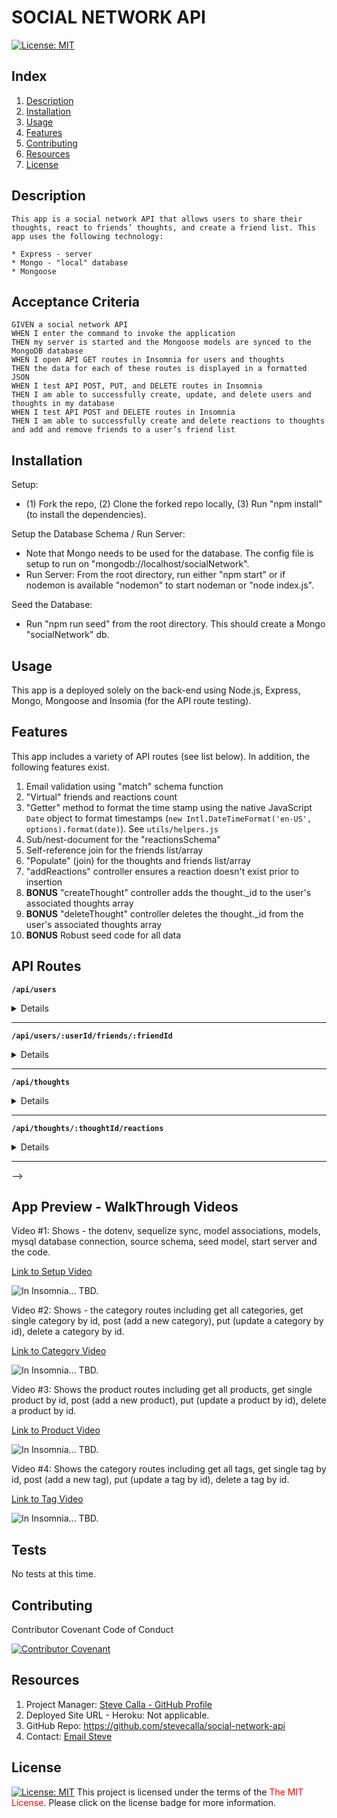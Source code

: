 # SOCIAL NETWORK API
[![License:  MIT](https://img.shields.io/badge/License-MIT-yellow.svg)](https://opensource.org/licenses/MIT)

## Index

1. [Description](#description)
2. [Installation](#installation)
3. [Usage](#usage)
4. [Features](#features)
5. [Contributing](#contributing)
6. [Resources](#resources)
7. [License](#license)

## Description

```
This app is a social network API that allows users to share their thoughts, react to friends’ thoughts, and create a friend list. This app uses the following technology:

* Express - server
* Mongo - "local" database 
* Mongoose 
```

## Acceptance Criteria

```
GIVEN a social network API
WHEN I enter the command to invoke the application
THEN my server is started and the Mongoose models are synced to the MongoDB database
WHEN I open API GET routes in Insomnia for users and thoughts
THEN the data for each of these routes is displayed in a formatted JSON
WHEN I test API POST, PUT, and DELETE routes in Insomnia
THEN I am able to successfully create, update, and delete users and thoughts in my database
WHEN I test API POST and DELETE routes in Insomnia
THEN I am able to successfully create and delete reactions to thoughts and add and remove friends to a user’s friend list
```

## Installation

Setup: 
- (1) Fork the repo, (2) Clone the forked repo locally, (3) Run "npm install" (to install the dependencies).

Setup the Database Schema / Run Server: 
- Note that Mongo needs to be used for the database. The config file is setup to run on "mongodb://localhost/socialNetwork".
- Run Server: From the root directory, run either "npm start" or if nodemon is available "nodemon" to start nodeman or "node index.js".

Seed the Database: 
- Run "npm run seed" from the root directory. This should create a Mongo "socialNetwork" db.

## Usage

This app is a deployed solely on the back-end using Node.js, Express, Mongo, Mongoose and Insomia (for the API route testing).

## Features

This app includes a variety of API routes (see list below). In addition, the following features exist.

1. Email validation using "match" schema function
2. "Virtual" friends and reactions count
3. "Getter" method to format the time stamp using the native JavaScript `Date` object to format timestamps (`new Intl.DateTimeFormat('en-US', options).format(date)`). See `utils/helpers.js`
4. Sub/nest-document for the "reactionsSchema"
5. Self-reference join for the friends list/array
6. "Populate" (join) for the thoughts and friends list/array
7. "addReactions" controller ensures a reaction doesn't exist prior to insertion
8. **BONUS** "createThought" controller adds the thought._id to the user's associated thoughts array
9. **BONUS** "deleteThought" controller deletes the thought._id from the user's associated thoughts array
10. **BONUS** Robust seed code for all data

## API Routes

**`/api/users`** 

<details>

* All users 
  <br>- **METHOD** `GET` **PATH** `/api/users`

* A single user by `_id` with populated thought & friend data
  <br>- **METHOD** `GET` **PATH** `/api/users/634df22d4104c107dd4f42c8`
  <br>- Replace `id` params with current data

* Create new user
  <br>- **METHOD** `POST` **PATH** `/api/users`
  <br>- Optionally include `thoughts` or `friends` array of ids

    ```json
    // example data
    {
      "userName": "lernantino",
      "email": "lernantino@gmail.com"
    }
    ```

* Update a user by `_id`
  <br>- **METHOD** `PUT` **PATH** `/api/users/634d47030d72bb9ffea4d595`
  <br>- Update for `userName`, `email`, `thoughts` array and/or `friends`

    ```json
    // example data
    {
      "userName": "lernantino_update2",
      "email": "lernantino_update2@gmail.com",
      "thoughts": ["634cedfd82f6f5b211c2115e"]
    }
    ```
* Remove/delete user by `_id`
  <br>- **METHOD** `DELETE` **PATH** `/api/users/634d47030d72bb9ffea4d595`
  <br>- Also deletes user's associated thoughts

</details>

---

**`/api/users/:userId/friends/:friendId`**

<details>

* Add a new friend to a user's friend list
  <br>- **METHOD** `POST` **PATH** `/api/users/634e1b87461a6c76046df4e9/friend/634e1b87461a6c76046df4ea`
  <br>- Replace `id` params with current data

* Remove/delete a friend from a user's friend list
  <br>- **METHOD** `DELETE` **PATH** `/api/users/634e1b87461a6c76046df4e9/friend/634e1b87461a6c76046df4ea`

</details>

---

**`/api/thoughts`**

<details>

* All Thougths
  <br>- **METHOD** `GET` **PATH** `/api/thoughts`

* `GET` to get a single thought by `_id`
* A single though by `_id`
  <br>- **METHOD** `GET` **PATH** `/api/thoughts/634d70298fa00f9e18a5a973`
  <br>- Replace `id` params with current data

* Create new thought
  <br>- **METHOD** `POST` **PATH** `/api/thoughts`
  <br>- Also push ($addToSet) the thought `_id' to the related user `thoughts` array
  <br>- Optionally add `reactions`

```json
// example data
{
  "userName": "abdirahmanaaryan",
  "thoughtsText": "post post post post",
  "reactions": [
    {
      "reactionBody": "reaction reaction reaction",
      "userName": "abdulkaremabdulbasir"
    }
  ]
}
```

* Update a thought by `_id`
  <br>- **METHOD** `PUT` **PATH** `/api/thoughts/634d70298fa00f9e18a5a973`
  <br>- Update for `thoughtsText`, `userName`, and/or `reactions` array
  <br>- Also push ($addToSet) the thought `_id' to the related user `thoughts` array

    ```json
    // example data
    {
      "thoughtsText": "thought_6001",
      "userName": "zohaibabdihakim",
      "reactions": [],
    }
    ```
* Remove/delete thought by `_id`
  <br>- **METHOD** `DELETE` **PATH** `/api/thoughts/634d70298fa00f9e18a5a973`
  <br>- Deletes associated sub-document reactions
  <br>- Also remove ($pull) the thought `_id' from the related user `thoughts` array

</details>

---

**`/api/thoughts/:thoughtId/reactions`**

<details>

* Add a reaction to a single thought's `reactions` array field
  <br>- **METHOD** `POST` **PATH** `localhost:3001/api/thoughts/634ec10b755357bb3b64b3c9/reactions`

    ```json
    // example data
    {
      "reactionBody": "new_reaction_100",
      "userName": "abdallahaaryn"
    }
    ```

* `DELETE` to pull and remove a reaction by the reaction's `reactionId` value

* Pull/remove a reaction by the reaction's `reactionId` value
  <br>- **METHOD** `DELETE` **PATH** `/api/thoughts/634e2eabb70caaf8fbb382c5/reactions`

    ```json
    // example data
    {
      "reactionId": "634e2eabb70caaf8fbb382bb"
    }
    ```

</details>

---

-->

## App Preview - WalkThrough Videos

Video #1: Shows - the dotenv, sequelize sync, model associations, models, mysql database connection, source schema, seed model, start server and the code.

[Link to Setup Video](https://www.youtube.com/watch?v=zZlf6Svef_c)

![In Insomnia... TBD.](./assets/images/api-video-v1.gif)

Video #2: Shows - the category routes including get all categories, get single category by id, post (add a new category), put (update a category by id), delete a category by id.

[Link to Category Video](https://www.youtube.com/watch?v=slAFeFB_kok)

![In Insomnia... TBD.](./assets/images/category-routes.gif)

Video #3: Shows the product routes including get all products, get single product by id, post (add a new product), put (update a product by id), delete a product by id.

[Link to Product Video](https://www.youtube.com/watch?v=ink0QcryLE8)

![In Insomnia... TBD.](./assets/images/product-routes.gif)

Video #4: Shows the category routes including get all tags, get single tag by id, post (add a new tag), put (update a tag by id), delete a tag by id.

[Link to Tag Video](https://www.youtube.com/watch?v=e1VP_5mltbc)

![In Insomnia... TBD.](./assets/images/tag-routes.gif)

## Tests

No tests at this time.

## Contributing

Contributor Covenant Code of Conduct

[![Contributor Covenant](https://img.shields.io/badge/Contributor%20Covenant-2.1-4baaaa.svg)](https://www.contributor-covenant.org/version/2/1/code_of_conduct/code_of_conduct.md)

## Resources

1. Project Manager: [Steve Calla - GitHub Profile](https://github.com/stevecalla)
2. Deployed Site URL - Heroku: Not applicable.
3. GitHub Repo: <https://github.com/stevecalla/social-network-api>
4. Contact: [Email Steve](mailto:callasteven@gmail.com)

## License 

[![License:  MIT](https://img.shields.io/badge/License-MIT-yellow.svg)](https://opensource.org/licenses/MIT)
This project is licensed under the terms of the <span style="color:red">The MIT License</span>. Please click on the license badge for more information.

<!-- DELETE THIS SECTION FOR THE FINAL README. Per Github, you are under no obligation to choose a license. However, without a license, the default copyright laws apply, meaning that you retain all rights to your source code and no one may reproduce, distribute, or create derivative works from your work. If you're creating an open source project, we strongly encourage you to include an open source license. The Open Source Guide provides additional guidance on choosing the correct license for your project. SEE THE FOLLOWING LINKS FOR MORE INFORMATION:

1. GitHub: [Licensing a repository](https://docs.github.com/en/repositories/managing-your-repositorys-settings-and-features/customizing-your-repository/licensing-a-repository)
2. Open Source Guide: [To Choose A License](https://choosealicense.com/)
-->

<!-- OTHER SECTIONS IF YOU LIKE
## Technologies

1. HTML
2. CSS
3. JavaScript
4. GitHub (website hosting and source code management)
5. TBD
6. TBD

### 3rd Party Application Programming Interfaces

1. [TBD](https://TBD)
2. [TBD](https://TBD)
3. [TBD](https://TBD)

### Dependencies

1. [VS Code Live Server](https://ritwickdey.github.io/vscode-live-server/)

## Collaborators

1. FIRST & LAST NAME: [Github LINK](https://github.com/<Github user name>/)
2. FIRST & LAST NAME: [Github LINK](https://github.com/<Github user name>/)
3. FIRST & LAST NAME: [Github LINK](https://github.com/<Github user name>/)

## Resources

1. GitHub Repo: <https://github.com/tbd/tbd>
2. GitHub Hosted URL: <https://tbd.tbd.com/tbd>
-->

